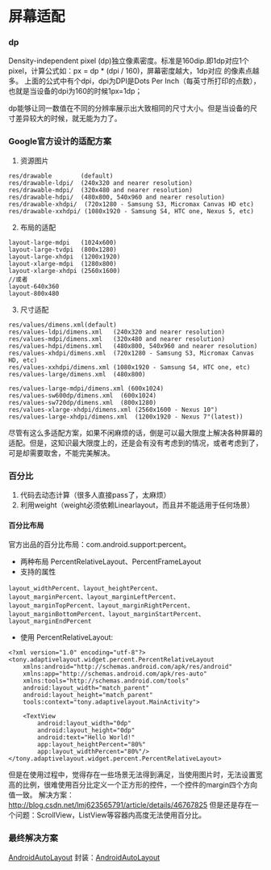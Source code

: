# 屏幕适配

### dp
>
Density-independent pixel (dp)独立像素密度。标准是160dip.即1dp对应1个pixel，计算公式如：px = dp * (dpi / 160)，屏幕密度越大，1dp对应 的像素点越多。
上面的公式中有个dpi，dpi为DPI是Dots Per Inch（每英寸所打印的点数），也就是当设备的dpi为160的时候1px=1dp；

dp能够让同一数值在不同的分辨率展示出大致相同的尺寸大小。但是当设备的尺寸差异较大的时候，就无能为力了。

### Google官方设计的适配方案
1. 资源图片

```
res/drawable        (default)
res/drawable-ldpi/  (240x320 and nearer resolution)
res/drawable-mdpi/  (320x480 and nearer resolution)
res/drawable-hdpi/  (480x800, 540x960 and nearer resolution)
res/drawable-xhdpi/  (720x1280 - Samsung S3, Micromax Canvas HD etc)
res/drawable-xxhdpi/ (1080x1920 - Samsung S4, HTC one, Nexus 5, etc)
```

2. 布局的适配

```
layout-large-mdpi   (1024x600)
layout-large-tvdpi  (800x1280)
layout-large-xhdpi  (1200x1920)
layout-xlarge-mdpi  (1280x800)
layout-xlarge-xhdpi (2560x1600)
//或者
layout-640x360
layout-800x480
```
3. 尺寸适配

```
res/values/dimens.xml(default)
res/values-ldpi/dimens.xml   (240x320 and nearer resolution)
res/values-mdpi/dimens.xml   (320x480 and nearer resolution)
res/values-hdpi/dimens.xml   (480x800, 540x960 and nearer resolution)
res/values-xhdpi/dimens.xml  (720x1280 - Samsung S3, Micromax Canvas HD, etc)
res/values-xxhdpi/dimens.xml (1080x1920 - Samsung S4, HTC one, etc)
res/values-large/dimens.xml  (480x800)

res/values-large-mdpi/dimens.xml (600x1024)
res/values-sw600dp/dimens.xml  (600x1024)
res/values-sw720dp/dimens.xml  (800x1280)
res/values-xlarge-xhdpi/dimens.xml (2560x1600 - Nexus 10")
res/values-large-xhdpi/dimens.xml  (1200x1920 - Nexus 7"(latest))
```

尽管有这么多适配方案，如果不闲麻烦的话，倒是可以最大限度上解决各种屏幕的适配。但是，这知识最大限度上的，还是会有没有考虑到的情况，或者考虑到了，可是却需要取舍，不能完美解决。

### 百分比
1. 代码去动态计算（很多人直接pass了，太麻烦）
2. 利用weight（weight必须依赖Linearlayout，而且并不能适用于任何场景）

#### 百分比布局
官方出品的百分比布局：com.android.support:percent。
* 两种布局
PercentRelativeLayout、PercentFrameLayout
* 支持的属性

```
layout_widthPercent、layout_heightPercent、
layout_marginPercent、layout_marginLeftPercent、
layout_marginTopPercent、layout_marginRightPercent、
layout_marginBottomPercent、layout_marginStartPercent、layout_marginEndPercent
```

* 使用
PercentRelativeLayout:

```
<?xml version="1.0" encoding="utf-8"?>
<tony.adaptivelayout.widget.percent.PercentRelativeLayout
    xmlns:android="http://schemas.android.com/apk/res/android"
    xmlns:app="http://schemas.android.com/apk/res-auto"
    xmlns:tools="http://schemas.android.com/tools"
    android:layout_width="match_parent"
    android:layout_height="match_parent"
    tools:context="tony.adaptivelayout.MainActivity">

    <TextView
        android:layout_width="0dp"
        android:layout_height="0dp"
        android:text="Hello World!"
        app:layout_heightPercent="80%"
        app:layout_widthPercent="80%"/>
</tony.adaptivelayout.widget.percent.PercentRelativeLayout>
```

但是在使用过程中，觉得存在一些场景无法得到满足，当使用图片时，无法设置宽高的比例，很难使用百分比定义一个正方形的控件，一个控件的margin四个方向值一致。
解决方案：http://blog.csdn.net/lmj623565791/article/details/46767825
但是还是存在一个问题：ScrollView，ListView等容器内高度无法使用百分比。

### 最终解决方案
[AndroidAutoLayout](https://github.com/hongyangAndroid/AndroidAutoLayout)
封装：[AndroidAutoLayout](https://github.com/zhengjingle/AndroidAutoLayout)
